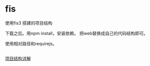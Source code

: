 # fis
使用fis3 搭建的项目结构

下载之后。用npm install，安装依赖。
把web替换成自己的代码结构即可。

使用相对路径和requirejs。

##
[项目结构详解](https://daydayupsnail.github.io/2016/12/16/fis3-detail/)
